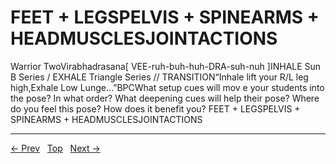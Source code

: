 # FEET + LEGSPELVIS + SPINEARMS + HEADMUSCLESJOINTACTIONS

Warrior TwoVirabhadrasana[ VEE-ruh-buh-huh-DRA-suh-nuh ]INHALE Sun B Series / EXHALE Triangle Series
// TRANSITION“Inhale lift your R/L leg high,Exhale Low Lunge...”BPCWhat setup cues will mov e your students into the pose? In what order? What deepening cues will help their pose? Where do you feel this pose? How does it benefit you?
FEET + LEGSPELVIS + SPINEARMS + HEADMUSCLESJOINTACTIONS


---
[← Prev](/pages/page-094.md) &nbsp; [Top](/index.md) &nbsp; [Next →](/pages/page-096.md)
